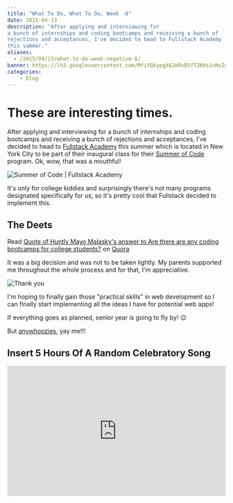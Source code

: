 ```yaml
---
title: "What To Do, What To Do, Week -8"
date: 2015-04-13
description: "After applying and interviewing for
a bunch of internships and coding bootcamps and receiving a bunch of
rejections and acceptances, I've decided to head to Fullstack Academy
this summer."
aliases:
  - /2015/04/13/what-to-do-week-negative-8/
banner: https://lh3.googleusercontent.com/MfiYQkypgX62eRvBSfT2KHs1nHsZovaGHjEJttFDSBN-QWIt_pUaJvfjhJumBeNgOKzB4x1ZOhLInOLDTzMsOi7SitOiR2UMg30V9tfx-Xr4u6Iekq9cnHai2-StenObq8WTIpKKB1DvLcRqAoVyovpCIOKQbzThXLxEl8ta_mgCi67UnneucDCyooqjPd8_Uk4jGfVvVUgGSTBmPR4ZzluFO2roPtI-t0kiA_O3qOkUSMaQ6WbGlew_7cbGqH-bCiavSKUV2pG6VaBXMUhBcxbPgRecbyjs6bd11GPOJRn4GdC6TLKlQuGf8D_GIz_bnBrAprc9DBWBqn5oI1ZEGxOvJ-xO6b4PSO5Ht2qSOwOY3-2PczEcwd7OFI26UjL_yfoGH4m4Sl7ocTewD77Z3t5IPRCukfB4O0mArW82qLsBseVOiMLy8dGKyzIuA5k1ye6u3Ijb6Ifu5B4iJ2i_9yXjGzDOoQ8_m1-CgcyLraNW1w5SMBvT53sfCnwnn2A1eNCQyNTkjoYiHSepRRcbOLJNG7LI1Bj66FOzsx9XDMyLe71q2pq8rT0FdOG3fVClj_AqZCJtZFnmlXioMvCL7hJXveH_T_EWCUZybspmKjDRxtmAxFEntVY6PLrZfny2=w1024-h723-no
categories:
    - blog
---
```


# These are interesting times.

After applying and interviewing for a bunch of internships and coding bootcamps and receiving a bunch of rejections and acceptances, I've decided to head to [Fullstack Academy](https://fullstackacademy.com 'Fullstack Academy') this summer which is located in New York City to be part of their inaugural class for their [Summer of Code](https://www.fullstackacademy.com/summer-of-code 'Fullstack Academy | Summer of Code') program. Ok, wow, that was a mouthful!

![Summer of Code | Fullstack Academy](https://lh3.googleusercontent.com/AFT-Lji4GzmIFPh-cCcUcn50BzrUci2bTu-dyD2Wn5MgsXN3QaSLw9biy1D-W9D404xa7CWudAO_7edX0vgdmyHQCQEXaXyRuGF6oLM-_LO81Y2rrFxpsQSMf3OD-sxZuoI1zpbUn5s3_kxQassHVffEWE4WoliWXG5VlY1o6qSYhWFwGvVQHb-ONdA_1KhPZh00zqS-T6Ka0GRvGcvzesJ_kwUVlt6b1FkZa7y_Pc3IML3ym5UWZg6AFsbX3my4s8NsST2C-8Evoy4cyQ1Y6s_3xNJ0msgJaRkoo54fCIn0sHnw9q-sqYsl_6pBzjqmvpBrsxz2v_3F6aCbxgsD0QFRBAWFRR9djAQ5I7vUF9HIJeGRki8drcNkyykdY7Nv-oSif-aImkyAO4F7JdI7RLoC5_LbPgVR1X1WvCoM8ajk_4RWk_kpeqxdm9qz4CleUUbrVm9u_cJBseMsZE3Gb1i9Xcs-0KQJA33gFj4o_1g8ygqP3r5EQBcTwUyuKyE9ujK-SzyEfJ8EafdmDL4KelNN364oFEpBbrYiC0pospHKENlgpk1KZHG4C3LwW4jitExPhvZ_sbaPifScY0J7roBXKcZb96WNSaLa7FNeUWF6yUnp-tDiRHVYu7l_EF1p=w479-h220-no)

It's only for college kiddies and surprisingly there's not many programs designated specifically for us, so it's pretty cool that Fullstack decided to implement this.

## The Deets

Read [Quote of Huntly Mayo Malasky's answer to Are there are any coding bootcamps for college students?](https://www.quora.com/Are-there-are-any-coding-bootcamps-for-college-students/answer/Huntly-Mayo-Malasky/quote/3466710) on [Quora](https://www.quora.com)

It was a big decision and was not to be taken lightly. My parents supported me throughout the whole process and for that, I'm appreciative.

![Thank you](https://www.quickmeme.com/img/6d/6dc5a6608cbb656374d791b68a7709f62dbb3e0f3742cf074b295dc8d8edc471.jpg)

I'm hoping to finally gain those "practical skills" in web development so I can finally start implementing all the ideas I have for potential web apps!

If everything goes as planned, senior year is going to fly by! :wink:

But [anywhoozies](https://twitter.com/swooz1e 'Swoozie'), yay me!!!

## Insert 5 Hours Of A Random Celebratory Song

<iframe width="100%" height="300" scrolling="no" frameborder="no" allow="autoplay" src="https://w.soundcloud.com/player/?url=https%3A//api.soundcloud.com/tracks/202700982&color=%23ff5500&auto_play=false&hide_related=false&show_comments=true&show_user=true&show_reposts=false&show_teaser=true&visual=true"></iframe>
